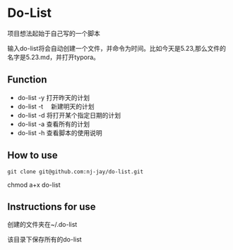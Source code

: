 # Do-List

项目想法起始于自己写的一个脚本

输入do-list将会自动创建一个文件，并命令为时间。比如今天是5.23,那么文件的名字是5.23.md，并打开typora。

## Function

* do-list -y      打开昨天的计划
* do-list -t　   新建明天的计划
* do-list -d     将打开某个指定日期的计划
* do-list -a     查看所有的计划
* do-list -h     查看脚本的使用说明

## How to use

`git clone git@github.com:nj-jay/do-list.git`

chmod a+x do-list

## Instructions for use

创建的文件夹在~/.do-list

该目录下保存所有的do-list

